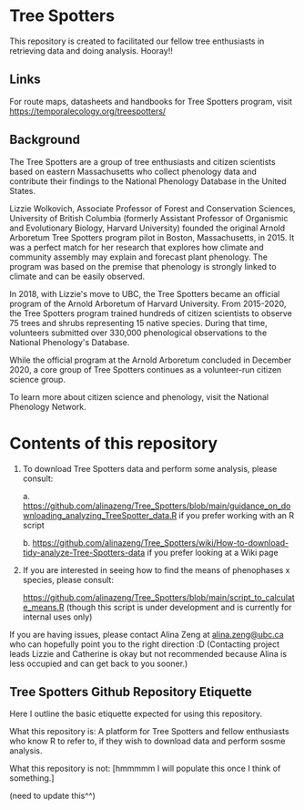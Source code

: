 # Tree Spotters
This repository is created to facilitated our fellow tree enthusiasts in retrieving data and doing analysis. Hooray!!

## Links
For route maps, datasheets and handbooks for Tree Spotters program, visit https://temporalecology.org/treespotters/


## Background
The Tree Spotters are a group of tree enthusiasts and citizen scientists based on eastern Massachusetts who collect phenology data and contribute their findings to the National Phenology Database in the United States.

Lizzie Wolkovich, Associate Professor of Forest and Conservation Sciences, University of British Columbia (formerly Assistant Professor of Organismic and Evolutionary Biology, Harvard University) founded the original Arnold Arboretum Tree Spotters program pilot in Boston, Massachusetts, in 2015. It was a perfect match for her research that explores how climate and community assembly may explain and forecast plant phenology. The program was based on the premise that phenology is strongly linked to climate and can be easily observed.

In 2018, with Lizzie's move to UBC, the Tree Spotters became an official program of the Arnold Arboretum of Harvard University. From 2015-2020, the Tree Spotters program trained hundreds of citizen scientists to observe 75 trees and shrubs representing 15 native species. During that time, volunteers submitted over 330,000 phenological observations to the National Phenology's Database.

While the official program at the Arnold Arboretum concluded in December 2020, a core group of Tree Spotters continues as a volunteer-run citizen science group.

To learn more about citizen science and phenology, visit the National Phenology Network.

# Contents of this repository

1. To download Tree Spotters data and perform some analysis, please consult:
      
      a. https://github.com/alinazeng/Tree_Spotters/blob/main/guidance_on_downloading_analyzing_TreeSpotter_data.R  if you prefer working with an R script
      
      b. https://github.com/alinazeng/Tree_Spotters/wiki/How-to-download-tidy-analyze-Tree-Spotters-data    if you prefer looking at a Wiki page
     
2. If you are interested in seeing how to find the means of phenophases x species, please consult:

      https://github.com/alinazeng/Tree_Spotters/blob/main/script_to_calculate_means.R
      (though this script is under development and is currently for internal uses only)

If you are having issues, please contact Alina Zeng at alina.zeng@ubc.ca who can hopefully point you to the right direction :D
(Contacting project leads Lizzie and Catherine is okay but not recommended because Alina is less occupied and can get back to you sooner.) 

## Tree Spotters Github Repository Etiquette

Here I outline the basic etiquette expected for using this repository.

What this repository is: 
A platform for Tree Spotters and fellow enthusiasts who know R to refer to, if they wish to download data and perform sosme analysis.

What this repository is not:
[hmmmmm I will populate this once I think of something.]

(need to update this^^)
